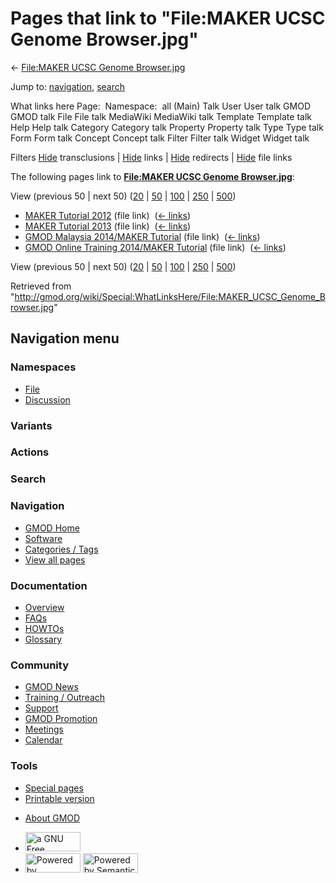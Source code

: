 <div id="mw-page-base" class="noprint">

</div>

<div id="mw-head-base" class="noprint">

</div>

<div id="content" class="mw-body" role="main">

<span id="top"></span>

<div id="mw-js-message" style="display:none;">

</div>



# <span dir="auto">Pages that link to "File:MAKER UCSC Genome Browser.jpg"</span>

<div id="bodyContent">

<div id="contentSub">

← [File:MAKER UCSC Genome
Browser.jpg](/wiki/File:MAKER_UCSC_Genome_Browser.jpg "File:MAKER UCSC Genome Browser.jpg")

</div>

<div id="jump-to-nav" class="mw-jump">

Jump to: [navigation](#mw-navigation), [search](#p-search)

</div>

<div id="mw-content-text">

What links here Page:  Namespace:  all (Main) Talk User User talk GMOD
GMOD talk File File talk MediaWiki MediaWiki talk Template Template talk
Help Help talk Category Category talk Property Property talk Type Type
talk Form Form talk Concept Concept talk Filter Filter talk Widget
Widget talk

Filters
[Hide](/mediawiki/index.php?title=Special:WhatLinksHere/File:MAKER_UCSC_Genome_Browser.jpg&hidetrans=1 "Special:WhatLinksHere/File:MAKER UCSC Genome Browser.jpg")
transclusions \|
[Hide](/mediawiki/index.php?title=Special:WhatLinksHere/File:MAKER_UCSC_Genome_Browser.jpg&hidelinks=1 "Special:WhatLinksHere/File:MAKER UCSC Genome Browser.jpg")
links \|
[Hide](/mediawiki/index.php?title=Special:WhatLinksHere/File:MAKER_UCSC_Genome_Browser.jpg&hideredirs=1 "Special:WhatLinksHere/File:MAKER UCSC Genome Browser.jpg")
redirects \|
[Hide](/mediawiki/index.php?title=Special:WhatLinksHere/File:MAKER_UCSC_Genome_Browser.jpg&hideimages=1 "Special:WhatLinksHere/File:MAKER UCSC Genome Browser.jpg")
file links

The following pages link to **[File:MAKER UCSC Genome
Browser.jpg](/wiki/File:MAKER_UCSC_Genome_Browser.jpg "File:MAKER UCSC Genome Browser.jpg")**:

View (previous 50 \| next 50)
([20](/mediawiki/index.php?title=Special:WhatLinksHere/File:MAKER_UCSC_Genome_Browser.jpg&limit=20 "Special:WhatLinksHere/File:MAKER UCSC Genome Browser.jpg")
\|
[50](/mediawiki/index.php?title=Special:WhatLinksHere/File:MAKER_UCSC_Genome_Browser.jpg&limit=50 "Special:WhatLinksHere/File:MAKER UCSC Genome Browser.jpg")
\|
[100](/mediawiki/index.php?title=Special:WhatLinksHere/File:MAKER_UCSC_Genome_Browser.jpg&limit=100 "Special:WhatLinksHere/File:MAKER UCSC Genome Browser.jpg")
\|
[250](/mediawiki/index.php?title=Special:WhatLinksHere/File:MAKER_UCSC_Genome_Browser.jpg&limit=250 "Special:WhatLinksHere/File:MAKER UCSC Genome Browser.jpg")
\|
[500](/mediawiki/index.php?title=Special:WhatLinksHere/File:MAKER_UCSC_Genome_Browser.jpg&limit=500 "Special:WhatLinksHere/File:MAKER UCSC Genome Browser.jpg"))

- [MAKER Tutorial 2012](/wiki/MAKER_Tutorial_2012 "MAKER Tutorial 2012")
  (file link) ‎ <span class="mw-whatlinkshere-tools">([←
  links](/mediawiki/index.php?title=Special:WhatLinksHere&target=MAKER+Tutorial+2012 "Special:WhatLinksHere"))</span>
- [MAKER Tutorial 2013](/wiki/MAKER_Tutorial_2013 "MAKER Tutorial 2013")
  (file link) ‎ <span class="mw-whatlinkshere-tools">([←
  links](/mediawiki/index.php?title=Special:WhatLinksHere&target=MAKER+Tutorial+2013 "Special:WhatLinksHere"))</span>
- [GMOD Malaysia 2014/MAKER
  Tutorial](/wiki/GMOD_Malaysia_2014/MAKER_Tutorial "GMOD Malaysia 2014/MAKER Tutorial")
  (file link) ‎ <span class="mw-whatlinkshere-tools">([←
  links](/mediawiki/index.php?title=Special:WhatLinksHere&target=GMOD+Malaysia+2014%2FMAKER+Tutorial "Special:WhatLinksHere"))</span>
- [GMOD Online Training 2014/MAKER
  Tutorial](/wiki/GMOD_Online_Training_2014/MAKER_Tutorial "GMOD Online Training 2014/MAKER Tutorial")
  (file link) ‎ <span class="mw-whatlinkshere-tools">([←
  links](/mediawiki/index.php?title=Special:WhatLinksHere&target=GMOD+Online+Training+2014%2FMAKER+Tutorial "Special:WhatLinksHere"))</span>

View (previous 50 \| next 50)
([20](/mediawiki/index.php?title=Special:WhatLinksHere/File:MAKER_UCSC_Genome_Browser.jpg&limit=20 "Special:WhatLinksHere/File:MAKER UCSC Genome Browser.jpg")
\|
[50](/mediawiki/index.php?title=Special:WhatLinksHere/File:MAKER_UCSC_Genome_Browser.jpg&limit=50 "Special:WhatLinksHere/File:MAKER UCSC Genome Browser.jpg")
\|
[100](/mediawiki/index.php?title=Special:WhatLinksHere/File:MAKER_UCSC_Genome_Browser.jpg&limit=100 "Special:WhatLinksHere/File:MAKER UCSC Genome Browser.jpg")
\|
[250](/mediawiki/index.php?title=Special:WhatLinksHere/File:MAKER_UCSC_Genome_Browser.jpg&limit=250 "Special:WhatLinksHere/File:MAKER UCSC Genome Browser.jpg")
\|
[500](/mediawiki/index.php?title=Special:WhatLinksHere/File:MAKER_UCSC_Genome_Browser.jpg&limit=500 "Special:WhatLinksHere/File:MAKER UCSC Genome Browser.jpg"))

</div>

<div class="printfooter">

Retrieved from
"<http://gmod.org/wiki/Special:WhatLinksHere/File:MAKER_UCSC_Genome_Browser.jpg>"

</div>

<div id="catlinks" class="catlinks catlinks-allhidden">

</div>

<div class="visualClear">

</div>

</div>

</div>

<div id="mw-navigation">

## Navigation menu

<div id="mw-head">



<div id="left-navigation">

<div id="p-namespaces" class="vectorTabs" role="navigation"
aria-labelledby="p-namespaces-label">

### Namespaces

- <span id="ca-nstab-image"><a href="/wiki/File:MAKER_UCSC_Genome_Browser.jpg" accesskey="c"
  title="View the file page [c]">File</a></span>
- <span id="ca-talk"><a
  href="/mediawiki/index.php?title=File_talk:MAKER_UCSC_Genome_Browser.jpg&amp;action=edit&amp;redlink=1"
  accesskey="t"
  title="Discussion about the content page [t]">Discussion</a></span>

</div>

<div id="p-variants" class="vectorMenu emptyPortlet" role="navigation"
aria-labelledby="p-variants-label">

### 

### Variants[](#)

<div class="menu">

</div>

</div>

</div>

<div id="right-navigation">



<div id="p-cactions" class="vectorMenu emptyPortlet" role="navigation"
aria-labelledby="p-cactions-label">

### Actions[](#)

<div class="menu">

</div>

</div>

<div id="p-search" role="search">

### Search

<div id="simpleSearch">

</div>

</div>

</div>

</div>

<div id="mw-panel">

<div id="p-logo" role="banner">

<a href="/wiki/Main_Page"
style="background-image: url(http://gmod.org/images/GMOD-cogs.png);"
title="Visit the main page"></a>

</div>

<div id="p-Navigation" class="portal" role="navigation"
aria-labelledby="p-Navigation-label">

### Navigation

<div class="body">

- <span id="n-GMOD-Home">[GMOD Home](/wiki/Main_Page)</span>
- <span id="n-Software">[Software](/wiki/GMOD_Components)</span>
- <span id="n-Categories-.2F-Tags">[Categories /
  Tags](/wiki/Categories)</span>
- <span id="n-View-all-pages">[View all
  pages](/wiki/Special:AllPages)</span>

</div>

</div>

<div id="p-Documentation" class="portal" role="navigation"
aria-labelledby="p-Documentation-label">

### Documentation

<div class="body">

- <span id="n-Overview">[Overview](/wiki/Overview)</span>
- <span id="n-FAQs">[FAQs](/wiki/Category:FAQ)</span>
- <span id="n-HOWTOs">[HOWTOs](/wiki/Category:HOWTO)</span>
- <span id="n-Glossary">[Glossary](/wiki/Glossary)</span>

</div>

</div>

<div id="p-Community" class="portal" role="navigation"
aria-labelledby="p-Community-label">

### Community

<div class="body">

- <span id="n-GMOD-News">[GMOD News](/wiki/GMOD_News)</span>
- <span id="n-Training-.2F-Outreach">[Training /
  Outreach](/wiki/Training_and_Outreach)</span>
- <span id="n-Support">[Support](/wiki/Support)</span>
- <span id="n-GMOD-Promotion">[GMOD
  Promotion](/wiki/GMOD_Promotion)</span>
- <span id="n-Meetings">[Meetings](/wiki/Meetings)</span>
- <span id="n-Calendar">[Calendar](/wiki/Calendar)</span>

</div>

</div>

<div id="p-tb" class="portal" role="navigation"
aria-labelledby="p-tb-label">

### Tools

<div class="body">

- <span id="t-specialpages"><a href="/wiki/Special:SpecialPages" accesskey="q"
  title="A list of all special pages [q]">Special pages</a></span>
- <span id="t-print"><a
  href="/mediawiki/index.php?title=Special:WhatLinksHere/File:MAKER_UCSC_Genome_Browser.jpg&amp;printable=yes"
  rel="alternate" accesskey="p"
  title="Printable version of this page [p]">Printable version</a></span>

</div>

</div>

</div>

</div>

<div id="footer" role="contentinfo">

- <span id="footer-places-about">[About
  GMOD](/wiki/GMOD:About "GMOD:About")</span>

<!-- -->

- <span id="footer-copyrightico">[<img src="http://www.gnu.org/graphics/gfdl-logo-small.png" width="88"
  height="31" alt="a GNU Free Documentation License" />](http://www.gnu.org/licenses/fdl-1.3.html)</span>
- <span id="footer-poweredbyico">[<img src="/mediawiki/skins/common/images/poweredby_mediawiki_88x31.png"
  width="88" height="31" alt="Powered by MediaWiki" />](//www.mediawiki.org/)
  [<img
  src="/mediawiki/extensions/SemanticMediaWiki/includes/../resources/images/smw_button.png"
  width="88" height="31" alt="Powered by Semantic MediaWiki" />](https://www.semantic-mediawiki.org/wiki/Semantic_MediaWiki)</span>

<div style="clear:both">

</div>

</div>
